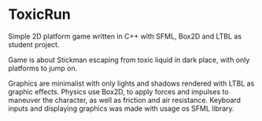 # ToxicRun
Simple 2D platform game written in C++ with SFML, Box2D and LTBL as student project.

Game is about Stickman escaping from toxic liquid in dark place, with only platforms to jump on.

Graphics are minimalist with only lights and shadows rendered with LTBL as graphic effects.
Physics use Box2D, to apply forces and impulses to maneuver the character, as well as friction and air resistance.
Keyboard inputs and displaying graphics was made with usage os SFML library.
